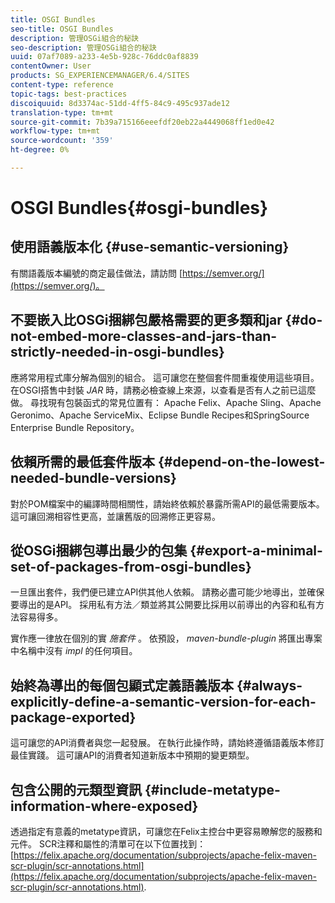 ```yaml
---
title: OSGI Bundles
seo-title: OSGI Bundles
description: 管理OSGi組合的秘訣
seo-description: 管理OSGi組合的秘訣
uuid: 07af7089-a233-4e5b-928c-76ddc0af8839
contentOwner: User
products: SG_EXPERIENCEMANAGER/6.4/SITES
content-type: reference
topic-tags: best-practices
discoiquuid: 8d3374ac-51dd-4ff5-84c9-495c937ade12
translation-type: tm+mt
source-git-commit: 7b39a715166eeefdf20eb22a4449068ff1ed0e42
workflow-type: tm+mt
source-wordcount: '359'
ht-degree: 0%

---
```



# OSGI Bundles{#osgi-bundles}

## 使用語義版本化 {#use-semantic-versioning}

有關語義版本編號的商定最佳做法，請訪問 [https://semver.org/](https://semver.org/)。

## 不要嵌入比OSGi捆綁包嚴格需要的更多類和jar {#do-not-embed-more-classes-and-jars-than-strictly-needed-in-osgi-bundles}

應將常用程式庫分解為個別的組合。 這可讓您在整個套件間重複使用這些項目。 在OSGI搭售中封裝 *JAR* 時，請務必檢查線上來源，以查看是否有人之前已這麼做。 尋找現有包裝函式的常見位置有： Apache Felix、Apache Sling、Apache Geronimo、Apache ServiceMix、Eclipse Bundle Recipes和SpringSource Enterprise Bundle Repository。

## 依賴所需的最低套件版本 {#depend-on-the-lowest-needed-bundle-versions}

對於POM檔案中的編譯時間相關性，請始終依賴於暴露所需API的最低需要版本。 這可讓回溯相容性更高，並讓舊版的回溯修正更容易。

## 從OSGi捆綁包導出最少的包集 {#export-a-minimal-set-of-packages-from-osgi-bundles}

一旦匯出套件，我們便已建立API供其他人依賴。 請務必盡可能少地導出，並確保要導出的是API。 採用私有方法／類並將其公開要比採用以前導出的內容和私有方法容易得多。

實作應一律放在個別的實 *施套件* 。 依預設， *maven-bundle-plugin* 將匯出專案中名稱中沒有 *impl* 的任何項目。

## 始終為導出的每個包顯式定義語義版本 {#always-explicitly-define-a-semantic-version-for-each-package-exported}

這可讓您的API消費者與您一起發展。 在執行此操作時，請始終遵循語義版本修訂最佳實踐。 這可讓API的消費者知道新版本中預期的變更類型。

## 包含公開的元類型資訊 {#include-metatype-information-where-exposed}

透過指定有意義的metatype資訊，可讓您在Felix主控台中更容易瞭解您的服務和元件。 SCR注釋和屬性的清單可在以下位置找到： [https://felix.apache.org/documentation/subprojects/apache-felix-maven-scr-plugin/scr-annotations.html](https://felix.apache.org/documentation/subprojects/apache-felix-maven-scr-plugin/scr-annotations.html).
